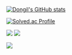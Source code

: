 [![Dongil's GitHub stats](https://github-readme-stats.vercel.app/api?username=DongilDev&show_icons=true&theme=onedark&count_private=true)](https://github.com/anuraghazra/github-readme-stats)

[![Solved.ac Profile](http://mazassumnida.wtf/api/v2/generate_badge?boj=kdi2514)](https://solved.ac/kdi2514/)

<a href="https://velog.io/@kdi2514"><img src="http://img.shields.io/badge/-Velog-20c997?style=for-the-badge&link=https://velog.io/@kdi2514"/></a>
<a href="mailto:kdi25144@gmail.com"><img src="https://img.shields.io/badge/Gmail-D14836?style=for-the-badge&logo=gmail&logoColor=white&link=mailto:kdi25144@gmail.com"/></a>

<a href="https://hits.seeyoufarm.com"><img src="https://hits.seeyoufarm.com/api/count/incr/badge.svg?url=https%3A%2F%2Fgithub.com%2FDongilDev%2F&count_bg=%23252627&title_bg=%23252627&icon=github.svg&icon_color=%23FFFFFF&title=GitHub&edge_flat=false"/></a>
